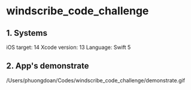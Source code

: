 # windscribe_code_challenge

## 1. Systems
iOS target: 14
Xcode version: 13
Language: Swift 5

## 2. App's demonstrate
/Users/phuongdoan/Codes/windscribe_code_challenge/demonstrate.gif


